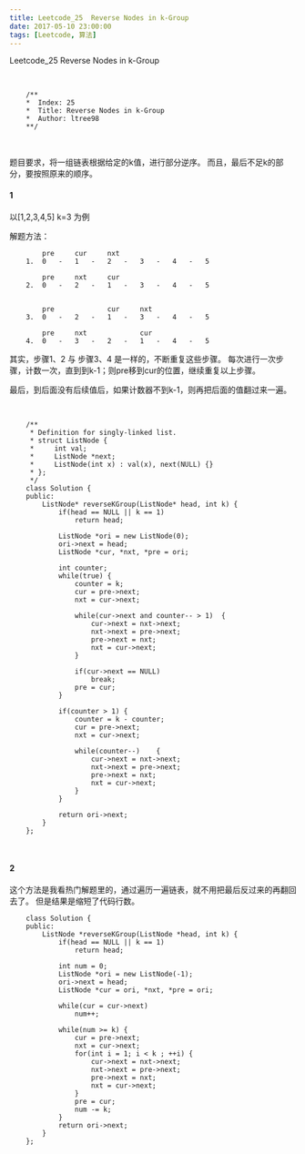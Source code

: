 ```yaml
---
title: Leetcode_25  Reverse Nodes in k-Group
date: 2017-05-10 23:00:00
tags: [Leetcode, 算法]
---
```


Leetcode_25  Reverse Nodes in k-Group


<!-- more -->
<br/>


        /**
        *  Index: 25
        *  Title: Reverse Nodes in k-Group
        *  Author: ltree98
        **/


<br/>


题目要求，将一组链表根据给定的k值，进行部分逆序。
而且，最后不足k的部分，要按照原来的顺序。


#### 1

以[1,2,3,4,5] k=3 为例

解题方法：


            pre     cur     nxt
        1.  0   -   1   -   2   -   3   -   4   -   5

            pre     nxt     cur     
        2.  0   -   2   -   1   -   3   -   4   -   5


            pre             cur     nxt
        3.  0   -   2   -   1   -   3   -   4   -   5

            pre     nxt             cur
        4.  0   -   3   -   2   -   1   -   4   -   5


其实，步骤1、2 与 步骤3、4 是一样的，不断重复这些步骤。
每次进行一次步骤，计数一次，直到到k-1；则pre移到cur的位置，继续重复以上步骤。

最后，到后面没有后续值后，如果计数器不到k-1，则再把后面的值翻过来一遍。


<br/>



        /**
         * Definition for singly-linked list.
         * struct ListNode {
         *     int val;
         *     ListNode *next;
         *     ListNode(int x) : val(x), next(NULL) {}
         * };
         */
        class Solution {
        public:
            ListNode* reverseKGroup(ListNode* head, int k) {
                if(head == NULL || k == 1)
                    return head;
        
                ListNode *ori = new ListNode(0);
                ori->next = head;
                ListNode *cur, *nxt, *pre = ori;
        
                int counter;
                while(true) {
                    counter = k;
                    cur = pre->next;
                    nxt = cur->next;
        
                    while(cur->next and counter-- > 1)  {
                        cur->next = nxt->next;
                        nxt->next = pre->next;
                        pre->next = nxt;
                        nxt = cur->next;
                    }
        
                    if(cur->next == NULL)
                        break;
                    pre = cur;
                }
        
                if(counter > 1) {
                    counter = k - counter;
                    cur = pre->next;
                    nxt = cur->next;
                    
                    while(counter--)    {
                        cur->next = nxt->next;
                        nxt->next = pre->next;
                        pre->next = nxt;
                        nxt = cur->next;
                    }
                }
        
                return ori->next;
            }
        };



<br/>

#### 2

这个方法是我看热门解题里的，通过遍历一遍链表，就不用把最后反过来的再翻回去了。
但是结果是缩短了代码行数。



        class Solution {
        public:
            ListNode *reverseKGroup(ListNode *head, int k) {
                if(head == NULL || k == 1) 
                    return head;
        
                int num = 0;
                ListNode *ori = new ListNode(-1);
                ori->next = head;
                ListNode *cur = ori, *nxt, *pre = ori;
                
                while(cur = cur->next) 
                    num++;
        
                while(num >= k) {
                    cur = pre->next;
                    nxt = cur->next;
                    for(int i = 1; i < k ; ++i) {
                        cur->next = nxt->next;
                        nxt->next = pre->next;
                        pre->next = nxt;
                        nxt = cur->next;
                    }
                    pre = cur;
                    num -= k;
                }
                return ori->next;
            }
        };